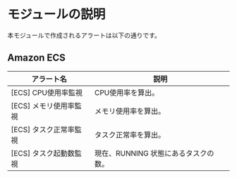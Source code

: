 # モジュールの説明

本モジュールで作成されるアラートは以下の通りです。

## Amazon ECS

| アラート名 | 説明 |
| ---- | ---- |
| [ECS] CPU使用率監視 | CPU使用率を算出。 |
| [ECS] メモリ使用率監視 | メモリ使用率を算出。 |
| [ECS] タスク正常率監視 | タスク正常率を算出。 |
| [ECS] タスク起動数監視 | 現在、RUNNING 状態にあるタスクの数。 |
